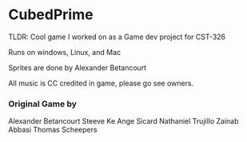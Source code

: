 # CubedPrime

TLDR: Cool game I worked on as a Game dev project for CST-326



Runs on windows, Linux, and Mac

Sprites are done by Alexander Betancourt

All music is CC credited in game, please go see owners. 

### Original Game by
Alexander Betancourt
Steeve Ke
Ange Sicard
Nathaniel Trujillo
Zainab Abbasi
Thomas Scheepers
